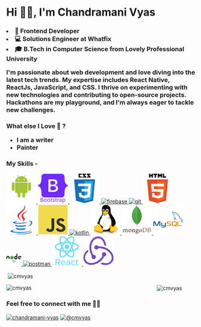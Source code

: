 <h1 align="left">Hi 👋🏻, I'm Chandramani Vyas</h1>
<h3 align="left"><li>🚀 Frontend Developer</li>  <li>💻 Solutions Engineer at Whatfix</li> 
<li>🎓 B.Tech in Computer Science from Lovely Professional University</li>

<p>I'm passionate about web development and love diving into the latest tech trends. My expertise includes React Native, ReactJs, JavaScript, and CSS. I thrive on experimenting with new technologies and contributing to open-source projects. Hackathons are my playground, and I'm always eager to tackle new challenges.</p>
  
  </h3>
  <h3> What else I Love 🤔 ?
    <br><ul>
<li> I am a writer<br></li>
<li>  Painter<br></li>
 </h3>


<h3 align="left">My Skills -</h3>
    <div display="flex" justify-content="center">
<p align="left"> <a href="https://developer.android.com" target="_blank" rel="noreferrer" > 
  <img src="https://raw.githubusercontent.com/devicons/devicon/master/icons/android/android-original-wordmark.svg" alt="android" width="80" height="80" />  </a> <a href="https://getbootstrap.com" target="_blank" rel="noreferrer">
  <img src="https://raw.githubusercontent.com/devicons/devicon/master/icons/bootstrap/bootstrap-plain-wordmark.svg" alt="bootstrap" width="80" height="80"/> </a> <a href="https://www.w3schools.com/css/" target="_blank" rel="noreferrer"> 
  <img src="https://raw.githubusercontent.com/devicons/devicon/master/icons/css3/css3-original-wordmark.svg" alt="css3"width="80" height="80"/> </a> 
  

  <a href="https://firebase.google.com/" target="_blank" rel="noreferrer"> 
  <img src="https://www.vectorlogo.zone/logos/firebase/firebase-icon.svg" alt="firebase" width="80" height="80"/> </a> <a href="https://git-scm.com/" target="_blank" rel="noreferrer"> 
  <img src="https://www.vectorlogo.zone/logos/git-scm/git-scm-icon.svg" alt="git" width="80" height="80"/> </a> <a href="https://www.w3.org/html/" target="_blank" rel="noreferrer"> 
  <img src="https://raw.githubusercontent.com/devicons/devicon/master/icons/html5/html5-original-wordmark.svg" alt="html5" width="80" height="80"/> </a> <a href="https://www.java.com" target="_blank" rel="noreferrer"><br>
  <img src="https://raw.githubusercontent.com/devicons/devicon/master/icons/java/java-original.svg" alt="java" width="80" height="80"/> </a> <a href="https://developer.mozilla.org/en-US/docs/Web/JavaScript" target="_blank" rel="noreferrer">
  <img src="https://raw.githubusercontent.com/devicons/devicon/master/icons/javascript/javascript-original.svg" alt="javascript"width="80" height="80"/> </a> <a href="https://kotlinlang.org" target="_blank" rel="noreferrer">
  <img src="https://www.vectorlogo.zone/logos/kotlinlang/kotlinlang-icon.svg" alt="kotlin"width="80" height="80"/> </a> <a href="https://www.linux.org/" target="_blank" rel="noreferrer">
  <img src="https://raw.githubusercontent.com/devicons/devicon/master/icons/linux/linux-original.svg" alt="linux"width="80" height="80"/> </a> <a href="https://www.mongodb.com/" target="_blank" rel="noreferrer">
  <img src="https://raw.githubusercontent.com/devicons/devicon/master/icons/mongodb/mongodb-original-wordmark.svg" alt="mongodb" width="80" height="80"/> </a> <a href="https://www.mysql.com/" target="_blank" rel="noreferrer">
  <img src="https://raw.githubusercontent.com/devicons/devicon/master/icons/mysql/mysql-original-wordmark.svg" alt="mysql"width="80" height="80"/> </a> <a href="https://nodejs.org" target="_blank" rel="noreferrer"> <br>
  <img src="https://raw.githubusercontent.com/devicons/devicon/master/icons/nodejs/nodejs-original-wordmark.svg" alt="nodejs" width="40" height="40"/> </a> <a href="https://postman.com" target="_blank" rel="noreferrer"> 
  <img src="https://www.vectorlogo.zone/logos/getpostman/getpostman-icon.svg" alt="postman" width="80" height="80"> </a> <a href="https://reactjs.org/" target="_blank" rel="noreferrer"> 
  <img src="https://raw.githubusercontent.com/devicons/devicon/master/icons/react/react-original-wordmark.svg" alt="react" width="80" height="80"/> </a> <a href="https://redux.js.org" target="_blank" rel="noreferrer">
  <img src="https://raw.githubusercontent.com/devicons/devicon/master/icons/redux/redux-original.svg" alt="redux" width="80" height="80"> </a> </p>
   
      
      
 
<div>


<p>&nbsp;<img align="center" src="https://github-readme-stats.vercel.app/api/top-langs?username=cmvyas&show_icons=true&locale=en&layout=compact" alt="cmvyas"  width="400"/></p>

<p><img  width="400" align="left" src="https://github-readme-stats.vercel.app/api?username=cmvyas&show_icons=true&locale=en" alt="cmvyas" /></p>

<p><img  width="400" align="center" src="https://github-readme-streak-stats.herokuapp.com/?user=cmvyas&" alt="cmvyas" /></p>

<h3 align="left">Feel free to connect with me ✌🏻</h3>
<p align="left">
<a href="https://linkedin.com/in/chandramani-vyas" target="blank"><img align="center" src="https://raw.githubusercontent.com/rahuldkjain/github-profile-readme-generator/master/src/images/icons/Social/linked-in-alt.svg" alt="chandramani-vyas" height="30" width="40" /></a>
<a href="https://medium.com/@cmvyas" target="blank"><img align="center" src="https://raw.githubusercontent.com/rahuldkjain/github-profile-readme-generator/master/src/images/icons/Social/medium.svg" alt="@cmvyas" height="30" width="40" /></a>
</p>
<!--
**cmvyas/cmvyas** is a ✨ _special_ ✨ repository because its `README.md` (this file) appears on your GitHub profile.

Here are some ideas to get you started:

- 🔭 I’m currently working on ...
- 🌱 I’m currently learning ...
- 👯 I’m looking to collaborate on ...
- 🤔 I’m looking for help with ...
- 💬 Ask me about ...
- 📫 How to reach me: ...
- 😄 Pronouns: ...
- ⚡ Fun fact: ...
-->
